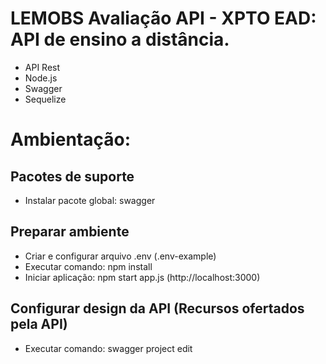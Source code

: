 # LEMOBS Avaliação API - XPTO EAD: API de ensino a distância.
- API Rest
- Node.js
- Swagger
- Sequelize

# Ambientação:

## Pacotes de suporte
- Instalar pacote global: swagger

## Preparar ambiente
- Criar e configurar arquivo .env (.env-example)
- Executar comando: npm install
- Iniciar aplicação: npm start app.js (http://localhost:3000)

## Configurar design da API (Recursos ofertados pela API)
- Executar comando: swagger project edit
